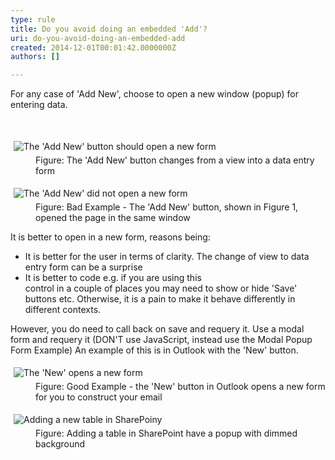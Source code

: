```yaml
---
type: rule
title: Do you avoid doing an embedded 'Add'?
uri: do-you-avoid-doing-an-embedded-add
created: 2014-12-01T00:01:42.0000000Z
authors: []

---
```


 
For any case of 'Add New', choose to open a new window (popup) for entering data.
 
​
<dl class="image"><dt><img alt="The 'Add New' button should open a new form" src="http&#58;//www.ssw.com.au/ssw/Standards/Rules/Images/EmbeddedAdd.jpg" style="margin&#58;5px;"></dt><dd>Figure&#58; The 'Add New' button changes from a view into a data entry form</dd></dl><dl class="badImage"><dt><img alt="The 'Add New' did not open a new form" src="http&#58;//www.ssw.com.au/ssw/Standards/Rules/Images/BadEmbeddedAdd.jpg" style="margin&#58;5px;"></dt><dd>Figure&#58; Bad Example - The 'Add New' button, shown in Figure 1, opened the page in the same window</dd></dl>
It is better to open in a new form, reasons being:

- It is better for the user in terms of clarity. The change of view to data entry form can be a surprise
- It is better to code e.g. if you are using this <br>control in a couple of places you may need to show or hide 'Save' <br>buttons etc. Otherwise, it is a pain to make it behave differently in <br>different contexts.


However, you do need to call back on save and requery it.
                    Use a modal form and requery it (DON'T use JavaScript, instead use the Modal Popup Form Example)
                    An example of this is in Outlook with the 'New' button.
<dl class="goodImage"><dt><img alt="The 'New' opens a new form" src="http&#58;//www.ssw.com.au/ssw/Standards/Rules/Images/GoodEmbeddedAdd.jpg" style="margin&#58;5px;"></dt><dd>Figure&#58; Good Example - the 'New' button in Outlook opens a new form for you to construct your email</dd></dl><dl class="image"><dt><img alt="Adding a new table in SharePoiny" src="http&#58;//www.ssw.com.au/ssw/Standards/Rules/Images/sharepoint-add-table.jpg" style="margin&#58;5px;"></dt><dd>Figure&#58; Adding a table in SharePoint have a popup with dimmed background</dd></dl>
